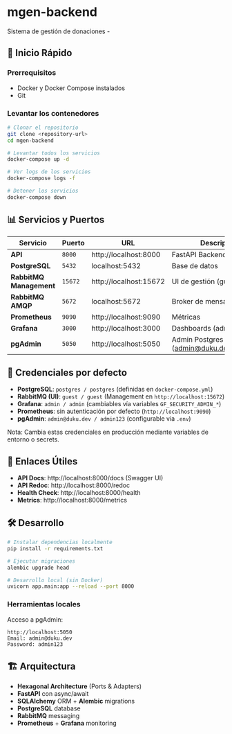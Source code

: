 # mgen-backend

Sistema de gestión de donaciones - 

## 🚀 Inicio Rápido

### Prerrequisitos
- Docker y Docker Compose instalados
- Git

### Levantar los contenedores

```bash
# Clonar el repositorio
git clone <repository-url>
cd mgen-backend

# Levantar todos los servicios
docker-compose up -d

# Ver logs de los servicios
docker-compose logs -f

# Detener los servicios
docker-compose down
```

## 📊 Servicios y Puertos

| Servicio | Puerto | URL | Descripción |
|----------|---------|-----|-------------|
| **API** | `8000` | http://localhost:8000 | FastAPI Backend |
| **PostgreSQL** | `5432` | localhost:5432 | Base de datos |
| **RabbitMQ Management** | `15672` | http://localhost:15672 | UI de gestión (guest/guest) |
| **RabbitMQ AMQP** | `5672` | localhost:5672 | Broker de mensajes |
| **Prometheus** | `9090` | http://localhost:9090 | Métricas |
| **Grafana** | `3000` | http://localhost:3000 | Dashboards (admin/admin) |
| **pgAdmin** | `5050` | http://localhost:5050 | Admin Postgres (admin@duku.dev/admin123) |

## 🔐 Credenciales por defecto

- **PostgreSQL**: `postgres / postgres` (definidas en `docker-compose.yml`)
- **RabbitMQ (UI)**: `guest / guest` (Management en `http://localhost:15672`)
- **Grafana**: `admin / admin` (cambiables vía variables `GF_SECURITY_ADMIN_*`)
- **Prometheus**: sin autenticación por defecto (`http://localhost:9090`)
- **pgAdmin**: `admin@duku.dev / admin123` (configurable via `.env`)

Nota: Cambia estas credenciales en producción mediante variables de entorno o secrets.

## 🔗 Enlaces Útiles

- **API Docs**: http://localhost:8000/docs (Swagger UI)
- **API Redoc**: http://localhost:8000/redoc
- **Health Check**: http://localhost:8000/health
- **Metrics**: http://localhost:8000/metrics

## 🛠️ Desarrollo

```bash
# Instalar dependencias localmente
pip install -r requirements.txt

# Ejecutar migraciones
alembic upgrade head

# Desarrollo local (sin Docker)
uvicorn app.main:app --reload --port 8000
```

### Herramientas locales

Acceso a pgAdmin:

```
http://localhost:5050
Email: admin@duku.dev
Password: admin123
```

## 🏗️ Arquitectura

- **Hexagonal Architecture** (Ports & Adapters)
- **FastAPI** con async/await
- **SQLAlchemy** ORM + **Alembic** migrations
- **PostgreSQL** database
- **RabbitMQ** messaging
- **Prometheus** + **Grafana** monitoring